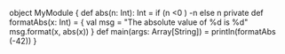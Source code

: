 object MyModule {
  def abs(n: Int): Int =
    if (n <0 ) -n
    else n
  private def formatAbs(x: Int) = {
    val msg = "The absolute value of %d is %d"
    msg.format(x, abs(x))
  }
  def main(args: Array[String]) =
    println(formatAbs (-42))
}
